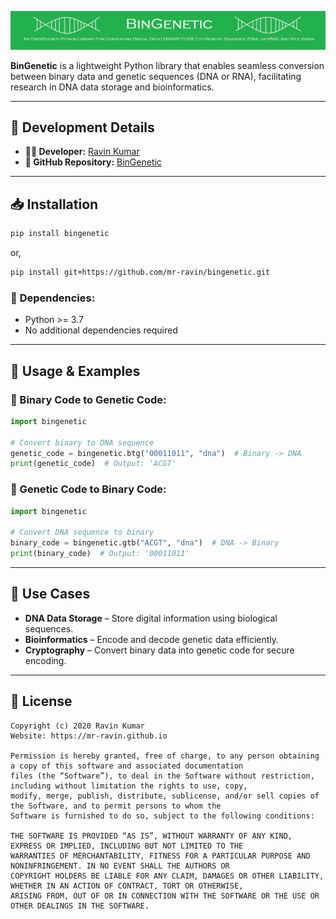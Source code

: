 ![BinGenetic](BinGenetic_Banner.jpg?raw=true)

**BinGenetic** is a lightweight Python library that enables seamless conversion between binary data and genetic sequences (DNA or RNA), facilitating research in DNA data storage and bioinformatics.

---
## 🔧 **Development Details**
- **👨‍💻 Developer:** [Ravin Kumar](https://mr-ravin.github.io)  
- **📂 GitHub Repository:** [BinGenetic](https://github.com/mr-ravin/bingenetic)

---
## 📥 **Installation**
```sh
pip install bingenetic
```
or,
```sh
pip install git+https://github.com/mr-ravin/bingenetic.git
```

### 📌 **Dependencies:**
- Python >= 3.7
- No additional dependencies required

---
## 🚀 **Usage & Examples**

### 🔹 Binary Code to Genetic Code:
```python
import bingenetic

# Convert binary to DNA sequence
genetic_code = bingenetic.btg("00011011", "dna")  # Binary -> DNA
print(genetic_code)  # Output: 'ACGT'
```

### 🔹 Genetic Code to Binary Code:
```python
import bingenetic

# Convert DNA sequence to binary
binary_code = bingenetic.gtb("ACGT", "dna")  # DNA -> Binary
print(binary_code)  # Output: '00011011'
```

---
## 📌 **Use Cases**
- **DNA Data Storage** – Store digital information using biological sequences.
- **Bioinformatics** – Encode and decode genetic data efficiently.
- **Cryptography** – Convert binary data into genetic code for secure encoding.

---
## 📜 **License**
```
Copyright (c) 2020 Ravin Kumar
Website: https://mr-ravin.github.io

Permission is hereby granted, free of charge, to any person obtaining a copy of this software and associated documentation 
files (the “Software”), to deal in the Software without restriction, including without limitation the rights to use, copy, 
modify, merge, publish, distribute, sublicense, and/or sell copies of the Software, and to permit persons to whom the 
Software is furnished to do so, subject to the following conditions:

THE SOFTWARE IS PROVIDED “AS IS”, WITHOUT WARRANTY OF ANY KIND, EXPRESS OR IMPLIED, INCLUDING BUT NOT LIMITED TO THE 
WARRANTIES OF MERCHANTABILITY, FITNESS FOR A PARTICULAR PURPOSE AND NONINFRINGEMENT. IN NO EVENT SHALL THE AUTHORS OR 
COPYRIGHT HOLDERS BE LIABLE FOR ANY CLAIM, DAMAGES OR OTHER LIABILITY, WHETHER IN AN ACTION OF CONTRACT, TORT OR OTHERWISE, 
ARISING FROM, OUT OF OR IN CONNECTION WITH THE SOFTWARE OR THE USE OR OTHER DEALINGS IN THE SOFTWARE.
```

